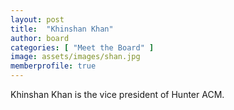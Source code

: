 ```yaml
---
layout: post
title:  "Khinshan Khan"
author: board
categories: [ "Meet the Board" ]
image: assets/images/shan.jpg
memberprofile: true
---
```



Khinshan Khan is the vice president of Hunter ACM.
